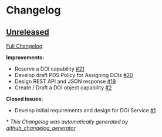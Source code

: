 # Changelog

## [Unreleased](https://github.com/NASA-PDS/pds-doi-service/tree/HEAD)

[Full Changelog](https://github.com/NASA-PDS/pds-doi-service/compare/cc08fcdce4414bec5d83e1187998538152391642...HEAD)

**Improvements:**

- Reserve a DOI capability [\#21](https://github.com/NASA-PDS/pds-doi-service/issues/21)
- Develop draft PDS Policy for Assigning DOIs [\#20](https://github.com/NASA-PDS/pds-doi-service/issues/20)
- Design REST API and JSON response [\#19](https://github.com/NASA-PDS/pds-doi-service/issues/19)
- Create / Draft a DOI object capability [\#2](https://github.com/NASA-PDS/pds-doi-service/issues/2)

**Closed issues:**

- Develop initial requirements and design for DOI Service [\#1](https://github.com/NASA-PDS/pds-doi-service/issues/1)



\* *This Changelog was automatically generated by [github_changelog_generator](https://github.com/github-changelog-generator/github-changelog-generator)*
